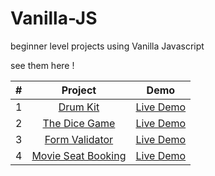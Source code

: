 # Vanilla-JS
beginner level projects using Vanilla Javascript

see them here !

| #     | Project            |   Demo                              |
| ----- |:------------------:|:-----------------------------------:|
|  1    | [Drum Kit](https://github.com/Anchal33/Vanilla-JS/tree/master/Drum%20Kit) | [Live Demo](https://anchal33.github.io/Vanilla-JS/Drum%20Kit/) |
|  2    | [The Dice Game](https://github.com/Anchal33/Vanilla-JS/tree/master/The%20Dice%20Game)      | [Live Demo](https://anchal33.github.io/Vanilla-JS/The%20Dice%20Game/) |
|  3    | [Form Validator](https://github.com/Anchal33/Vanilla-JS/tree/master/form%20validator)     | [Live Demo](https://anchal33.github.io/Vanilla-JS/form%20validator/) |   
|  4    | [Movie Seat Booking](https://github.com/Anchal33/Vanilla-JS/tree/master/Movie%20seatBooking%20layout)     | [Live Demo](https://anchal33.github.io/Vanilla-JS/Movie%20seatBooking%20layout/) |   
